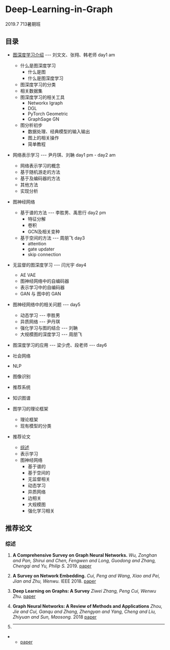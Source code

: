 # Deep-Learning-in-Graph
2019.7  713暑期班


## 目录
* [图深度学习介绍](#图深度学习介绍)  ---  刘文文、张翙、韩老师  day1 am
  * 什么是图深度学习
    * 什么是图
    * 什么是图深度学习
  * 图深度学习的分类
  * 相关数据集
  * 图深度学习的相关工具
    * Networkx Igraph
    * DGL
    * PyTorch Geometric
    * GraphSage GN 
  * 图分析初步
    * 数据处理、经典模型的输入输出
    * 图上的相关操作
    * 简单教程
* 网络表示学习   ---   尹丹琪、刘聃  day1 pm - day2 am 
  * 网络表示学习的概念
  * 基于随机游走的方法
  * 基于及编码器的方法
  * 其他方法
  * 实现分析
* 图神经网络
  * 基于谱的方法  ---   李胜男、禹思行  day2 pm
    * 特征分解
    * 卷积
    * GCN及相关变种
  * 基于空间的方法   ---  周朋飞  day3
    * attention 
    * gate updater
    * skip connection
* 无监督的图深度学习  ---  闫光宇 day4
  * AE VAE
  * 图神经网络中的自编码器
  * 表示学习中的自编码器
  * GAN 与 图中的 GAN
* 图神经网络中的相关问题  --- day5
  * 动态学习  ---  李胜男
  * 异质网络  ---  尹丹琪
  * 强化学习与图的结合 --- 刘聃
  * 大规模图的深度学习 --- 周朋飞
*  图深度学习的应用 ---  梁少虎、段老师  --- day6
  * 社会网络
  * NLP
  * 图像识别
  * 推荐系统
  * 知识图谱
* 图学习的理论框架
  * 理论框架
  * 现有模型的分类
   
* 推荐论文
  * [综述](#综述)
  * 表示学习
  * 图神经网络
    * 基于谱的
    * 基于空间的
    * 无监督相关
    * 动态学习
    * 异质网络
    * 边相关
    * 大规模图
    * 强化学习相关
  
  

## 推荐论文
### 综述
1. **A Comprehensive Survey on Graph Neural Networks.**
*Wu, Zonghan and Pan, Shirui and Chen, Fengwen and Long, Guodong and Zhang, Chengqi and Yu, Philip S.* 2019. [paper](https://arxiv.org/pdf/1901.00596)

1. **A Survey on Network Embedding.**
*Cui, Peng and Wang, Xiao and Pei, Jian and Zhu, Wenwu.* IEEE 2018. [paper](http://pengcui.thumedialab.com/papers/NetworkEmbeddingSurvey.pdf)

1. **Deep Learning on Graphs: A Survey**
*Ziwei Zhang, Peng Cui, Wenwu Zhu.* [paper](https://arxiv.org/pdf/1812.04202.pdf)

1. **Graph Neural Networks: A Review of Methods and Applications**
*Zhou, Jie and Cui, Ganqu and Zhang, Zhengyan and Yang, Cheng and Liu, Zhiyuan and Sun, Maosong.* 2018 [paper](https://arxiv.org/pdf/1812.08434)

1. ** **
* * [paper]()
